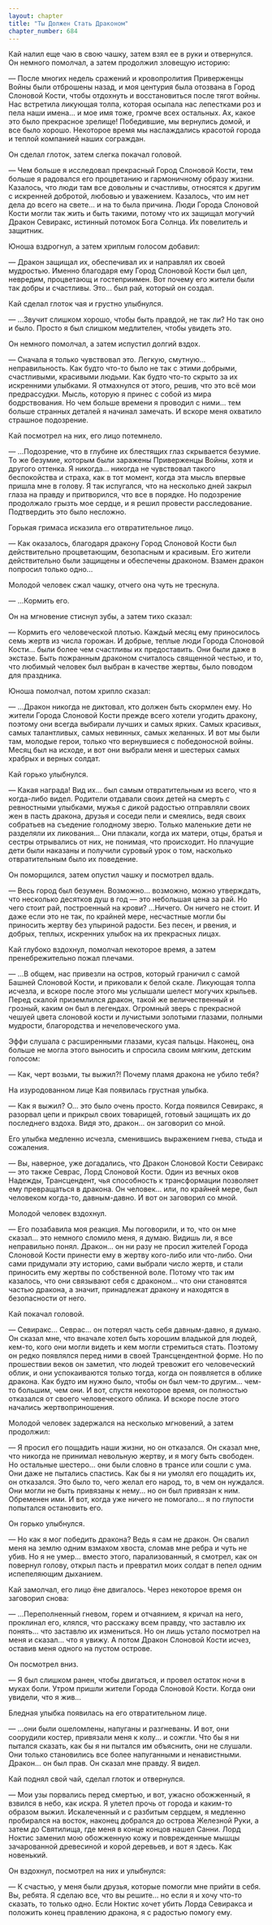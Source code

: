 ```yaml
---
layout: chapter
title: "Ты Должен Стать Драконом"
chapter_number: 684
---
```


Кай налил еще чаю в свою чашку, затем взял ее в руки и отвернулся. Он немного помолчал, а затем продолжил зловещую историю:

— После многих недель сражений и кровопролития Приверженцы Войны были отброшены назад, и моя центурия была отозвана в Город Слоновой Кости, чтобы отдохнуть и восстановиться после тягот войны. Нас встретила ликующая толпа, которая осыпала нас лепестками роз и пела наши имена... и мое имя тоже, громче всех остальных. Ах, какое это было прекрасное зрелище! Победившие, мы вернулись домой, и все было хорошо. Некоторое время мы наслаждались красотой города и теплой компанией наших сограждан.

Он сделал глоток, затем слегка покачал головой.

— Чем больше я исследовал прекрасный Город Слоновой Кости, тем больше я радовался его процветанию и гармоничному образу жизни. Казалось, что люди там все довольны и счастливы, относятся к другим с искренней добротой, любовью и уважением. Казалось, что им нет дела до всего на свете... и на то была причина. Люди Города Слоновой Кости могли так жить и быть такими, потому что их защищал могучий Дракон Севиракс, истинный потомок Бога Солнца. Их повелитель и защитник.

Юноша вздрогнул, а затем хриплым голосом добавил:

— Дракон защищал их, обеспечивал их и направлял их своей мудростью. Именно благодаря ему Город Слоновой Кости был цел, невредим, процветающ и гостеприимен. Вот почему его жители были так добры и счастливы. Это... был рай, который он создал.

Кай сделал глоток чая и грустно улыбнулся.

— ...Звучит слишком хорошо, чтобы быть правдой, не так ли? Но так оно и было. Просто я был слишком медлителен, чтобы увидеть это.

Он немного помолчал, а затем испустил долгий вздох.

— Сначала я только чувствовал это. Легкую, смутную... неправильность. Как будто что-то было не так с этими добрыми, счастливыми, красивыми людьми. Как будто что-то скрыто за их искренними улыбками. Я отмахнулся от этого, решив, что это всё мои предрассудки. Мысль, которую я принес с собой из мира бодрствования. Но чем больше времени я проводил с ними... тем больше странных деталей я начинал замечать. И вскоре меня охватило страшное подозрение.

Кай посмотрел на них, его лицо потемнело.

— ...Подозрение, что в глубине их блестящих глаз скрывается безумие. То же безумие, которым были заражены Приверженцы Войны, хотя и другого оттенка. Я никогда... никогда не чувствовал такого беспокойства и страха, как в тот момент, когда эта мысль впервые пришла мне в голову. Я так испугался, что на несколько дней закрыл глаза на правду и притворился, что все в порядке. Но подозрение продолжало грызть мое сердце, и я решил провести расследование. Подтвердить это было несложно.

Горькая гримаса исказила его отвратительное лицо.

— Как оказалось, благодаря дракону Город Слоновой Кости был действительно процветающим, безопасным и красивым. Его жители действительно были защищены и обеспечены драконом. Взамен дракон попросил только одно...

Молодой человек сжал чашку, отчего она чуть не треснула.

— ...Кормить его.

Он на мгновение стиснул зубы, а затем тихо сказал:

— Кормить его человеческой плотью. Каждый месяц ему приносилось семь жертв из числа горожан. И добрые, теплые люди Города Слоновой Кости... были более чем счастливы их предоставить. Они были даже в экстазе. Быть пожранным драконом считалось священной честью, и то, что любимый человек был выбран в качестве жертвы, было поводом для праздника.

Юноша помолчал, потом хрипло сказал:

— ...Дракон никогда не диктовал, кто должен быть скормлен ему. Но жители Города Слоновой Кости прежде всего хотели угодить дракону, поэтому они всегда выбирали лучших и самых ярких. Самых красивых, самых талантливых, самых невинных, самых желанных. И вот мы были там, молодые герои, только что вернувшиеся с победоносной войны. Месяц был на исходе, и вот они выбрали меня и шестерых самых храбрых и верных солдат.

Кай горько улыбнулся.

— Какая награда! Вид их... был самым отвратительным из всего, что я когда-либо видел. Родители отдавали своих детей на смерть с ревностными улыбками, мужья с дикой радостью отправляли своих жен в пасть дракона, друзья и соседи пели и смеялись, ведя своих собратьев на съедение голодному зверю. Только маленькие дети не разделяли их ликования... Они плакали, когда их матери, отцы, братья и сестры отрывались от них, не понимая, что происходит. Но плачущие дети были наказаны и получили суровый урок о том, насколько отвратительным было их поведение.

Он поморщился, затем опустил чашку и посмотрел вдаль.

— Весь город был безумен. Возможно... возможно, можно утверждать, что несколько десятков душ в год — это небольшая цена за рай. Но чего стоит рай, построенный на крови? ...Ничего. Он ничего не стоит. И даже если это не так, по крайней мере, несчастные могли бы приносить жертву без упыриной радости. Без песен, и рвения, и добрых, теплых, искренних улыбок на их прекрасных лицах.

Кай глубоко вздохнул, помолчал некоторое время, а затем пренебрежительно пожал плечами.

— ...В общем, нас привезли на остров, который граничил с самой Башней Слоновой Кости, и приковали к белой скале. Ликующая толпа исчезла, и вскоре после этого мы услышали шелест могучих крыльев. Перед скалой приземлился дракон, такой же величественный и грозный, каким он был в легендах. Огромный зверь с прекрасной чешуей цвета слоновой кости и лучистыми золотыми глазами, полными мудрости, благородства и нечеловеческого ума.

Эффи слушала с расширенными глазами, кусая пальцы. Наконец, она больше не могла этого выносить и спросила своим мягким, детским голосом:

— Как, черт возьми, ты выжил?! Почему пламя дракона не убило тебя?

На изуродованном лице Кая появилась грустная улыбка.

— Как я выжил? О... это было очень просто. Когда появился Севиракс, я разорвал цепи и прикрыл своих товарищей, готовый защищать их до последнего вздоха. Видя это, дракон... он заговорил со мной.

Его улыбка медленно исчезла, сменившись выражением гнева, стыда и сожаления.

— Вы, наверное, уже догадались, что Дракон Слоновой Кости Севиракс — это также Севрас, Лорд Слоновой Кости. Один из вечных оков Надежды, Трансцендент, чья способность к трансформации позволяет ему превращаться в дракона. Он человек... или, по крайней мере, был человеком когда-то, давным-давно. И вот он заговорил со мной.

Молодой человек вздохнул.

— Его позабавила моя реакция. Мы поговорили, и то, что он мне сказал... это немного сломило меня, я думаю. Видишь ли, я все неправильно понял. Дракон... он ни разу не просил жителей Города Слоновой Кости принести ему в жертву кого-либо или что-либо. Они сами придумали эту историю, сами выбрали число жертв, и стали приносить ему жертвы по собственной воле. Потому что так им казалось, что они связывают себя с драконом... что они становятся частью дракона, а значит, принадлежат дракону и находятся в безопасности от него.

Кай покачал головой.

— Севиракс... Севрас... он потерял часть себя давным-давно, я думаю. Он сказал мне, что вначале хотел быть хорошим владыкой для людей, кем-то, кого они могли видеть и кем могли стремиться стать. Поэтому он редко появлялся перед ними в своей Трансцендентной форме. Но по прошествии веков он заметил, что людей тревожит его человеческий облик, и они успокаиваются только тогда, когда он появляется в облике дракона. Как будто им нужно было, чтобы он был чем-то другим... чем-то большим, чем они. И вот, спустя некоторое время, он полностью отказался от своего человеческого облика. И вскоре после этого начались жертвоприношения.

Молодой человек задержался на несколько мгновений, а затем продолжил:

— Я просил его пощадить наши жизни, но он отказался. Он сказал мне, что никогда не принимал невольную жертву, и я могу быть свободен. Но остальные шестеро... они были словно в трансе или сошли с ума. Они даже не пытались спастись. Как бы я ни умолял его пощадить их, он отказался. Это было то, чего желал его народ, то, в чем он нуждался. Они могли не быть привязаны к нему... но он был привязан к ним. Обременен ими. И вот, когда уже ничего не помогало... я по глупости попытался остановить его.

Он горько улыбнулся.

— Но как я мог победить дракона? Ведь я сам не дракон. Он свалил меня на землю одним взмахом хвоста, сломав мне ребра и чуть не убив. Но я не умер... вместо этого, парализованный, я смотрел, как он повернул голову, открыл пасть и превратил моих солдат в пепел одним испепеляющим дыханием.

Кай замолчал, его лицо ёне двигалось. Через некоторое время он заговорил снова:

— ...Переполненный гневом, горем и отчаянием, я кричал на него, проклинал его, клялся, что расскажу всем правду, что заставлю их понять... что заставлю их измениться. Но он лишь устало посмотрел на меня и сказал... что я увижу. А потом Дракон Слоновой Кости исчез, оставив меня одного на пустом острове.

Он посмотрел вниз.

— Я был слишком ранен, чтобы двигаться, и провел остаток ночи в муках боли. Утром пришли жители Города Слоновой Кости. Когда они увидели, что я жив...

Бледная улыбка появилась на его отвратительном лице.

— ...они были ошеломлены, напуганы и разгневаны. И вот, они соорудили костер, привязали меня к колу... и сожгли. Что бы я ни пытался сказать, как бы я ни пытался им объяснить, они не слушали. Они только становились все более напуганными и ненавистными. Дракон... он был прав. Он сказал мне правду. Я видел.

Кай поднял свой чай, сделал глоток и отвернулся.

— Мои узы порвались перед смертью, и вот, ужасно обожженный, я взвился в небо, как искра. Я улетел прочь от города и каким-то образом выжил. Искалеченный и с разбитым сердцем, я медленно пробирался на восток, наконец добрался до острова Железной Руки, а затем до Святилища, где меня в конце концов нашел Санни. Лорд Ноктис заменил мою обожженную кожу и поврежденные мышцы зачарованной древесиной и корой деревьев, и вот я здесь. Как новенький.

Он вздохнул, посмотрел на них и улыбнулся:

— К счастью, у меня были друзья, которые помогли мне прийти в себя. Вы, ребята. Я сделаю все, что вы решите... но если я и хочу что-то сказать, то только одно. Если Ноктис хочет убить Лорда Севиракса и положить конец правлению дракона, я с радостью помогу ему.